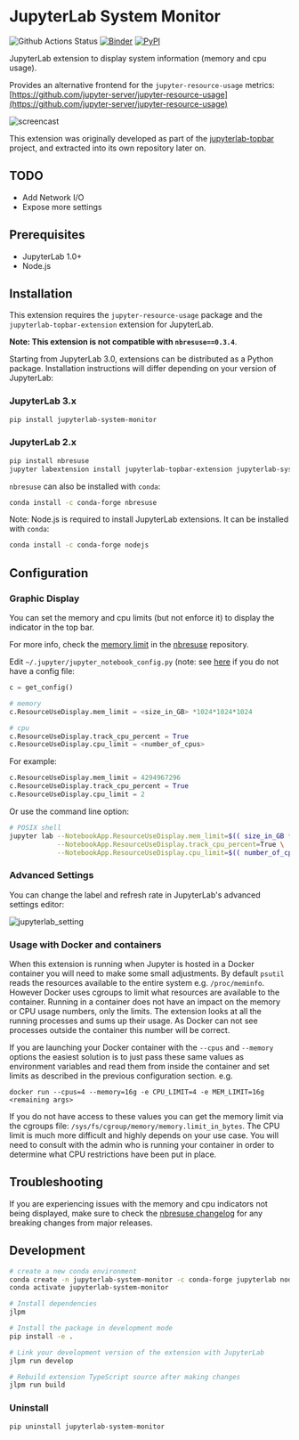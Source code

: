 # JupyterLab System Monitor

![Github Actions Status](https://github.com/jtpio/jupyterlab-system-monitor/workflows/Build/badge.svg)
[![Binder](https://mybinder.org/badge_logo.svg)](https://mybinder.org/v2/gh/jtpio/jupyterlab-system-monitor/stable?urlpath=lab)
[![PyPI](https://img.shields.io/pypi/v/jupyterlab-system-monitor.svg)](https://pypi.org/project/jupyterlab-system-monitor)

JupyterLab extension to display system information (memory and cpu usage).

Provides an alternative frontend for the `jupyter-resource-usage` metrics: [https://github.com/jupyter-server/jupyter-resource-usage](https://github.com/jupyter-server/jupyter-resource-usage)

![screencast](./doc/screencast.gif)

This extension was originally developed as part of the [jupyterlab-topbar](https://github.com/jtpio/jupyterlab-topbar) project, and extracted into its own repository later on.

## TODO

- Add Network I/O
- Expose more settings

## Prerequisites

- JupyterLab 1.0+
- Node.js

## Installation

This extension requires the `jupyter-resource-usage` package and the `jupyterlab-topbar-extension` extension for JupyterLab.

**Note: This extension is not compatible with `nbresuse==0.3.4`**.

Starting from JupyterLab 3.0, extensions can be distributed as a Python package. Installation instructions will differ depending on your version of JupyterLab:

### JupyterLab 3.x

```bash
pip install jupyterlab-system-monitor
```

### JupyterLab 2.x

```bash
pip install nbresuse
jupyter labextension install jupyterlab-topbar-extension jupyterlab-system-monitor
```

`nbresuse` can also be installed with `conda`:

```bash
conda install -c conda-forge nbresuse
```

Note: Node.js is required to install JupyterLab extensions. It can be installed with `conda`:

```bash
conda install -c conda-forge nodejs
```

## Configuration

### Graphic Display

You can set the memory and cpu limits (but not enforce it) to display the indicator in the top bar.

For more info, check the [memory limit](https://github.com/jupyter-server/jupyter-resource-usage#memory-limit) in the [nbresuse](https://github.com/jupyter-server/jupyter-resource-usage) repository.

Edit `~/.jupyter/jupyter_notebook_config.py` (note: see [here](https://jupyter-notebook.readthedocs.io/en/stable/config.html#config-file-and-command-line-options) if you do not have a config file:

```python
c = get_config()

# memory
c.ResourceUseDisplay.mem_limit = <size_in_GB> *1024*1024*1024

# cpu
c.ResourceUseDisplay.track_cpu_percent = True
c.ResourceUseDisplay.cpu_limit = <number_of_cpus>
```

For example:

```python
c.ResourceUseDisplay.mem_limit = 4294967296
c.ResourceUseDisplay.track_cpu_percent = True
c.ResourceUseDisplay.cpu_limit = 2
```

Or use the command line option:

```bash
# POSIX shell
jupyter lab --NotebookApp.ResourceUseDisplay.mem_limit=$(( size_in_GB *1024*1024*1024)) \
            --NotebookApp.ResourceUseDisplay.track_cpu_percent=True \
            --NotebookApp.ResourceUseDisplay.cpu_limit=$(( number_of_cpus ))
```

### Advanced Settings

You can change the label and refresh rate in JupyterLab's advanced settings editor:

![jupyterlab_setting](./doc/setting.png)

### Usage with Docker and containers

When this extension is running when Jupyter is hosted in a Docker container you will need to make some small adjustments. By default `psutil` reads the resources available to the entire system e.g. `/proc/meminfo`. However Docker uses cgroups to limit what resources are available to the container. Running in a container does not have an impact on the memory or CPU usage numbers, only the limits. The extension looks at all the running processes and sums up their usage. As Docker can not see processes outside the container this number will be correct.

If you are launching your Docker container with the `--cpus` and `--memory` options the easiest solution is to just pass these same values as environment variables and read them from inside the container and set limits as described in the previous configuration section. e.g.

```
docker run --cpus=4 --memory=16g -e CPU_LIMIT=4 -e MEM_LIMIT=16g <remaining args>
```

If you do not have access to these values you can get the memory limit via the cgroups file: `/sys/fs/cgroup/memory/memory.limit_in_bytes`. The CPU limit is much more difficult and highly depends on your use case. You will need to consult with the admin who is running your container in order to determine what CPU restrictions have been put in place.

## Troubleshooting

If you are experiencing issues with the memory and cpu indicators not being displayed, make sure to check the [nbresuse changelog](https://github.com/jupyter-server/jupyter-resource-usage/blob/master/CHANGELOG.md) for any breaking changes from major releases.

## Development

```bash
# create a new conda environment
conda create -n jupyterlab-system-monitor -c conda-forge jupyterlab nodejs nbresuse
conda activate jupyterlab-system-monitor

# Install dependencies
jlpm

# Install the package in development mode
pip install -e .

# Link your development version of the extension with JupyterLab
jlpm run develop

# Rebuild extension TypeScript source after making changes
jlpm run build
```

### Uninstall

```bash
pip uninstall jupyterlab-system-monitor
```
